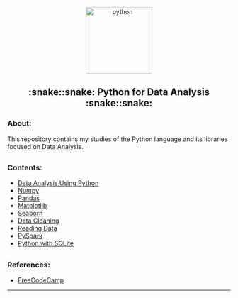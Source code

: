<p align="center">
  <a href="https://github.com/marcoshsq/PY4A">
    <img src="https://github.com/marcoshsq/PythonForDataAnalysis/blob/main/Icon/Analytics.png" alt="python" width="150" height="150">
  </a>
</p>
  <h2 align="center">:snake::snake: Python for Data Analysis :snake::snake:</h2>
</div>

<h3>About:</h3>

This repository contains my studies of the Python language and its libraries focused on Data Analysis.

##

<h3>Contents:</h3>

- [Data Analysis Using Python]()
- [Numpy]()
- [Pandas]()
- [Matplotlib]()
- [Seaborn]()
- [Data Cleaning]()
- [Reading Data]()
- [PySpark]()
- [Python with SQLite]()

##

<h3>References:</h3>

- [FreeCodeCamp](https://www.freecodecamp.org/)

---
